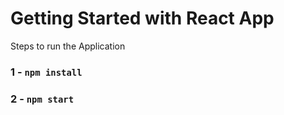 # Getting Started with React App

Steps to run the Application

### 1 - `npm install`

### 2 - `npm start`
